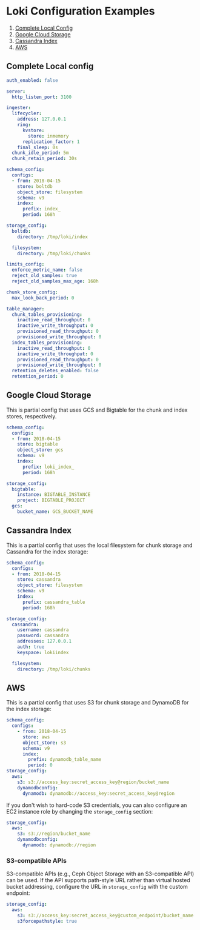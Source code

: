 # Loki Configuration Examples

1. [Complete Local Config](#complete-local-config)
2. [Google Cloud Storage](#google-cloud-storage)
3. [Cassandra Index](#cassandra-index)
4. [AWS](#aws)

## Complete Local config

```yaml
auth_enabled: false

server:
  http_listen_port: 3100

ingester:
  lifecycler:
    address: 127.0.0.1
    ring:
      kvstore:
        store: inmemory
      replication_factor: 1
    final_sleep: 0s
  chunk_idle_period: 5m
  chunk_retain_period: 30s

schema_config:
  configs:
  - from: 2018-04-15
    store: boltdb
    object_store: filesystem
    schema: v9
    index:
      prefix: index_
      period: 168h

storage_config:
  boltdb:
    directory: /tmp/loki/index

  filesystem:
    directory: /tmp/loki/chunks

limits_config:
  enforce_metric_name: false
  reject_old_samples: true
  reject_old_samples_max_age: 168h

chunk_store_config:
  max_look_back_period: 0

table_manager:
  chunk_tables_provisioning:
    inactive_read_throughput: 0
    inactive_write_throughput: 0
    provisioned_read_throughput: 0
    provisioned_write_throughput: 0
  index_tables_provisioning:
    inactive_read_throughput: 0
    inactive_write_throughput: 0
    provisioned_read_throughput: 0
    provisioned_write_throughput: 0
  retention_deletes_enabled: false
  retention_period: 0
```

## Google Cloud Storage

This is partial config that uses GCS and Bigtable for the chunk and index
stores, respectively.

```yaml
schema_config:
  configs:
  - from: 2018-04-15
    store: bigtable
    object_store: gcs
    schema: v9
    index:
      prefix: loki_index_
      period: 168h

storage_config:
  bigtable:
    instance: BIGTABLE_INSTANCE
    project: BIGTABLE_PROJECT
  gcs:
    bucket_name: GCS_BUCKET_NAME
```

## Cassandra Index

This is a partial config that uses the local filesystem for chunk storage and
Cassandra for the index storage:

```yaml
schema_config:
  configs:
  - from: 2018-04-15
    store: cassandra
    object_store: filesystem
    schema: v9
    index:
      prefix: cassandra_table
      period: 168h

storage_config:
  cassandra:
    username: cassandra
    password: cassandra
    addresses: 127.0.0.1
    auth: true
    keyspace: lokiindex

  filesystem:
    directory: /tmp/loki/chunks
```

## AWS

This is a partial config that uses S3 for chunk storage and DynamoDB for the
index storage:

```yaml
schema_config:
  configs:
    - from: 2018-04-15
      store: aws
      object_store: s3
      schema: v9
      index:
        prefix: dynamodb_table_name
        period: 0
storage_config:
  aws:
    s3: s3://access_key:secret_access_key@region/bucket_name
    dynamodbconfig:
      dynamodb: dynamodb://access_key:secret_access_key@region
```

If you don't wish to hard-code S3 credentials, you can also configure an EC2
instance role by changing the `storage_config` section:

```yaml
storage_config:
  aws:
    s3: s3://region/bucket_name
    dynamodbconfig:
      dynamodb: dynamodb://region
```

### S3-compatible APIs

S3-compatible APIs (e.g., Ceph Object Storage with an S3-compatible API) can be
used. If the API supports path-style URL rather than virtual hosted bucket
addressing, configure the URL in `storage_config` with the custom endpoint:

```yaml
storage_config:
  aws:
    s3: s3://access_key:secret_access_key@custom_endpoint/bucket_name
    s3forcepathstyle: true
```
